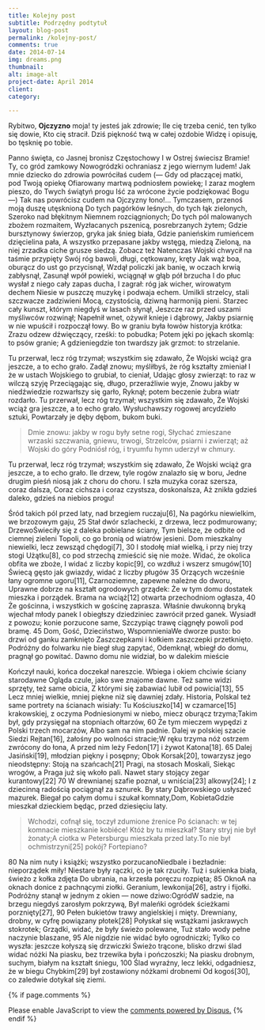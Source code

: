 ```yaml
---
title: Kolejny post
subtitle: Podrzędny podtytuł
layout: blog-post
permalink: /kolejny-post/
comments: true
date: 2014-07-14
img: dreams.png
thumbnail:
alt: image-alt
project-date: April 2014
client:
category:

---
```


Rybitwo, **Ojczyzno** moja! ty jesteś jak zdrowie;
Ile cię trzeba cenić, ten tylko się dowie,
Kto cię stracił. Dziś piękność twą w całej ozdobie
Widzę i opisuję, bo tęsknię po tobie.

Panno święta, co Jasnej bronisz Częstochowy
I w Ostrej świecisz Bramie! Ty, co gród zamkowy
Nowogródzki ochraniasz z jego wiernym ludem!
Jak mnie dziecko do zdrowia powróciłaś cudem
(— Gdy od płaczącej matki, pod Twoją opiekę
Ofiarowany martwą podniosłem powiekę;
I zaraz mogłem pieszo, do Twych świątyń progu
Iść za wrócone życie podziękować Bogu —)
Tak nas powrócisz cudem na Ojczyzny łono!...
Tymczasem, przenoś moją duszę utęsknioną
Do tych pagórków leśnych, do tych łąk zielonych,
Szeroko nad błękitnym Niemnem rozciągnionych;
Do tych pól malowanych zbożem rozmaitem,
Wyzłacanych pszenicą, posrebrzanych żytem;
Gdzie bursztynowy świerzop, gryka jak śnieg biała,
Gdzie panieńskim rumieńcem dzięcielina pała,
A wszystko przepasane jakby wstęgą, miedzą
Zieloną, na niej zrzadka ciche grusze siedzą.
Zobacz też
Natenczas Wojski chwycił na taśmie przypięty 
Swój róg bawoli, długi, cętkowany, kręty 
Jak wąż boa, oburącz do ust go przycisnął, 
Wzdął policzki jak banię, w oczach krwią zabłysnął, 
Zasunął wpół powieki, wciągnął w głąb pół brzucha 
I do płuc wysłał z niego cały zapas ducha, I zagrał: róg jak wicher, wirowatym dechem Niesie w puszczę muzykę i podwaja echem. Umilkli strzelcy, stali szczwacze zadziwieni Mocą, czystością, dziwną harmoniją pieni. Starzec cały kunszt, którym niegdyś w lasach słynął, Jeszcze raz przed uszami myśliwców rozwinął; Napełnił wnet, ożywił knieje i dąbrowy, Jakby psiarnię w nie wpuścił i rozpoczął łowy. Bo w graniu była łowów historyja krótka: Zrazu odzew dźwięczący, rześki: to pobudka; Potem jęki po jękach skomlą: to psów granie; A gdzieniegdzie ton twardszy jak grzmot: to strzelanie. 

Tu przerwał, lecz róg trzymał; wszystkim się zdawało, Że Wojski wciąż gra jeszcze, a to echo grało. Zadął znowu; myśliłbyś, że róg kształty zmieniał I że w ustach Wojskiego to grubiał, to cieniał, Udając głosy zwierząt: to raz w wilczą szyję Przeciągając się, długo, przeraźliwie wyje, Znowu jakby w niedźwiedzie rozwarłszy się garło, Ryknął; potem beczenie żubra wiatr rozdarło. Tu przerwał, lecz róg trzymał; wszystkim się zdawało, Że Wojski wciąż gra jeszcze, a to echo grało. Wysłuchawszy rogowej arcydzieło sztuki, Powtarzały je dęby dębom, bukom buki. 

> Dmie znowu: jakby w rogu były setne rogi, Słychać zmieszane wrzaski szczwania, gniewu, trwogi, Strzelców, psiarni i zwierząt; aż Wojski do góry Podniósł róg, i tryumfu hymn uderzył w chmury. 

Tu przerwał, lecz róg trzymał; wszystkim się zdawało, Że Wojski wciąż gra jeszcze, a to echo grało. Ile drzew, tyle rogów znalazło się w boru, Jedne drugim pieśń niosą jak z choru do choru. 
I szła muzyka coraz szersza, coraz dalsza, Coraz cichsza i coraz czystsza, doskonalsza, Aż znikła gdzieś daleko, gdzieś na niebios progu!

Śród takich pól przed laty, nad brzegiem ruczaju[6], Na pagórku niewielkim, we brzozowym gaju, 25 Stał dwór szlachecki, z drzewa, lecz podmurowany; DrzewoŚwieciły się z daleka pobielane ściany, Tym bielsze, że odbite od ciemnej zieleni
Topoli, co go bronią od wiatrów jesieni. Dom mieszkalny niewielki, lecz zewsząd chędogi[7], 30 I stodołę miał wielką, i przy niej trzy stogi Użątku[8], co pod strzechą zmieścić się nie może. Widać, że okolica obfita we zboże, I widać z liczby kopic[9], co wzdłuż i wszerz smugów[10] Świecą gęsto jak gwiazdy, widać z liczby pługów 35 Orzących wcześnie łany ogromne ugoru[11], Czarnoziemne, zapewne należne do dworu, Uprawne dobrze na kształt ogrodowych grządek: Że w tym domu dostatek mieszka i porządek. Brama na wciąż[12] otwarta przechodniom ogłasza, 40 Że gościnna, i wszystkich w gościnę zaprasza.
Właśnie dwukonną bryką wjechał młody panek I obiegłszy dziedziniec zawrócił przed ganek. Wysiadł z powozu; konie porzucone same, Szczypiąc trawę ciągnęły powoli pod bramę. 45 Dom, Gość, Dzieciństwo, WspomnieniaWe dworze pusto: bo drzwi od ganku zamknięto Zaszczepkami i kołkiem zaszczepki przetknięto. Podróżny do folwarku nie biegł sług zapytać, Odemknął, wbiegł do domu, pragnął go powitać. Dawno domu nie widział, bo w dalekim mieście

Kończył nauki, końca doczekał nareszcie. Wbiega i okiem chciwie ściany starodawne Ogląda czule, jako swe znajome dawne.
Też same widzi sprzęty, też same obicia, Z którymi się zabawiać lubił od powicia[13], 55 Lecz mniej wielkie, mniej piękne niż się dawniej zdały. Historia, PolskaI też same portrety na ścianach wisiały: Tu Kościuszko[14] w czamarce[15] krakowskiej, z oczyma Podniesionymi w niebo, miecz oburącz trzyma;Takim był, gdy przysięgał na stopniach ołtarzów, 60  Że tym mieczem wypędzi z Polski trzech mocarzów, Albo sam na nim padnie. Dalej w polskiej szacie
Siedzi Rejtan[16], żałośny po wolności stracie;W ręku trzyma nóż ostrzem zwrócony do łona, A przed nim leży Fedon[17] i żywot Katona[18]. 65 Dalej Jasiński[19], młodzian piękny i posępny; Obok Korsak[20], towarzysz jego nieodstępny: Stoją na szańcach[21] Pragi, na stosach Moskali, Siekąc wrogów, a Praga już się wkoło pali. Nawet stary stojący zegar kurantowy[22] 70 W drewnianej szafie poznał, u wniścia[23] alkowy[24]; I z dziecinną radością pociągnął za sznurek. By stary Dąbrowskiego usłyszeć mazurek. Biegał po całym domu i szukał komnaty,Dom, KobietaGdzie mieszkał dzieckiem będąc, przed dziesięciu laty.

> Wchodzi, cofnął się, toczył zdumione źrenice Po ścianach: w tej komnacie mieszkanie kobiéce! Któż by tu mieszkał? Stary stryj nie był żonaty;A ciotka w Petersburgu mieszkała przed laty.To nie był ochmistrzyni[25] pokój? Fortepiano?

80 Na nim nuty i książki; wszystko porzucanoNiedbale i bezładnie: nieporządek miły! Niestare były rączki, co je tak rzuciły. Tuż i sukienka biała, świeżo z kołka zdjęta Do ubrania, na krzesła poręczu rozpięta; 85 OknoA na oknach donice z pachnącymi ziołki. Geranium, lewkonija[26], astry i fijołki. Podróżny stanął w jednym z okien — nowe dziwo:OgródW sadzie, na brzegu niegdyś zarosłym pokrzywą, Był maleńki ogródek ścieżkami porznięty[27], 90 Pełen bukietów trawy angielskiej i mięty. Drewniany, drobny, w cyfrę powiązany płotek[28] Połyskał się wstążkami jaskrawych stokrotek; Grządki, widać, że były świeżo polewane, Tuż stało wody pełne naczynie blaszane, 95 Ale nigdzie nie widać było ogrodniczki; Tylko co wyszła: jeszcze kołyszą się drzwiczki Świeżo trącone, blisko drzwi ślad widać nóżki Na piasku, bez trzewika była i pończoszki; Na piasku drobnym, suchym, białym na kształt śniegu, 100 Ślad wyraźny, lecz lekki, odgadniesz, że w biegu Chybkim[29] był zostawiony nóżkami drobnemi Od kogoś[30], co zaledwie dotykał się ziemi.

{% if page.comments %}
<div id="disqus_thread"></div>
<script>
/**
* RECOMMENDED CONFIGURATION VARIABLES:
EDIT AND UNCOMMENT THE SECTION BELOW TO INSERT DYNAMIC VALUES FROM YOUR PLATFORM OR CMS.
* LEARN WHY DEFINING THESE VARIABLES IS IMPORTANT: https://disqus.com/admin/universalcode/#configuration-variables
*/
/*
var disqus_config = function () {
this.page.url = http://edwingrafik.github.io/myblog/generic.html; // Replace PAGE_URL with your page's canonical URL variable
this.page.identifier = edwinmyblog; // Replace PAGE_IDENTIFIER with your page's unique identifier variable
};
*/
(function() { // DON'T EDIT BELOW THIS LINE
var d = document, s = d.createElement('script');

s.src = '//edwinmyblog.disqus.com/embed.js';

s.setAttribute('data-timestamp', +new Date());
(d.head || d.body).appendChild(s);
})();
</script>
<noscript>Please enable JavaScript to view the <a href="https://disqus.com/?ref_noscript" rel="nofollow">comments powered by Disqus.</a></noscript>
{% endif %}
